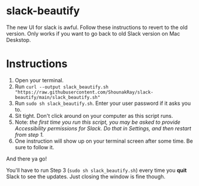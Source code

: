 # slack-beautify
The new UI for slack is awful. Follow these instructions to revert to the old version.
Only works if you want to go back to old Slack version on Mac Deskstop.

# Instructions
1. Open your terminal.
2. Run `curl --output slack_beautify.sh "https://raw.githubusercontent.com/ShounakRay/slack-beautify/main/slack_beautify.sh"`
3. Run `sudo sh slack_beautify.sh`. Enter your user password if it asks you to.
4. Sit tight. Don't click around on your computer as this script runs.
5. Note: *the first time you run this script, you may be asked to provide Accessibility permissions for Slack. Do that in Settings, and then restart from step 1.*
6. One instruction will show up on your terminal screen after some time. Be sure to follow it.

And there ya go!

You'll have to run Step 3 (`sudo sh slack_beautify.sh`) every time you **quit** Slack to see the updates.
Just closing the window is fine though.
